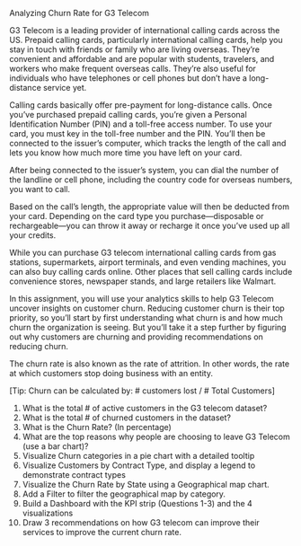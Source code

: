  Analyzing Churn Rate for G3 Telecom

G3 Telecom is a leading provider of international calling cards across the US. Prepaid calling cards, particularly international calling cards, help you stay in touch with friends or family who are living overseas. They’re convenient and affordable and are popular with students, travelers, and workers who make frequent overseas calls. They’re also useful for individuals who have telephones or cell phones but don’t have a long-distance service yet.

Calling cards basically offer pre-payment for long-distance calls. Once you’ve purchased prepaid calling cards, you’re given a Personal Identification Number (PIN) and a toll-free access number. To use your card, you must key in the toll-free number and the PIN. You’ll then be connected to the issuer’s computer, which tracks the length of the call and lets you know how much more time you have left on your card. 

After being connected to the issuer’s system, you can dial the number of the landline or cell phone, including the country code for overseas numbers, you want to call. 

Based on the call’s length, the appropriate value will then be deducted from your card. Depending on the card type you purchase—disposable or rechargeable—you can throw it away or recharge it once you’ve used up all your credits. 

While you can purchase G3 telecom international calling cards from gas stations, supermarkets, airport terminals, and even vending machines, you can also buy calling cards online. Other places that sell calling cards include convenience stores, newspaper stands, and large retailers like Walmart.

In this assignment, you will use your analytics skills to help G3 Telecom uncover insights on customer churn. Reducing customer churn is their top priority, so you’ll start by first understanding what churn is and how much churn the organization is seeing. But you’ll take it a step further by figuring out why customers are churning and providing recommendations on reducing churn.

The churn rate is also known as the rate of attrition. In other words, the rate at which customers stop doing business with an entity. 

[Tip: Churn can be calculated by: # customers lost / # Total Customers] 



1.	What is the total # of active customers in the G3 telecom dataset? 
2.	What is the total # of churned customers in the dataset? 
3.	What is the Churn Rate? (In percentage) 
4.	What are the top reasons why people are choosing to leave G3 Telecom (use a bar chart)? 
5.	Visualize Churn categories in a pie chart with a detailed tooltip 
6.	Visualize Customers by Contract Type, and display a legend to demonstrate contract types 
7.	Visualize the Churn Rate by State using a Geographical map chart. 
8.	Add a Filter to filter the geographical map by category. 
9.	Build a Dashboard with the KPI strip (Questions 1-3) and the 4 visualizations 
10.	Draw 3 recommendations on how G3 telecom can improve their services to improve the current churn rate. 

